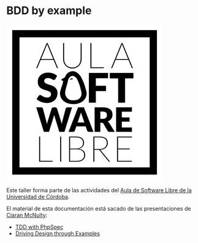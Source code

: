 # BDD by example

![Aula Software Libre de la UCO](images/logo-cuadrado.svg)

Este taller forma parte de las actividades del [Aula de Software Libre de la
Universidad de Córdoba](https://www.uco.es/aulasoftwarelibre).

El material de esta documentación está sacado de las presentaciones de [Ciaran McNulty](https://es.slideshare.net/CiaranMcNulty):

* [TDD with PhpSpec](https://es.slideshare.net/CiaranMcNulty/tdd-with-phpspec)
* [Driving Design through Examples](https://es.slideshare.net/CiaranMcNulty/driving-design-through-examples-phpcon-pl-2015)

